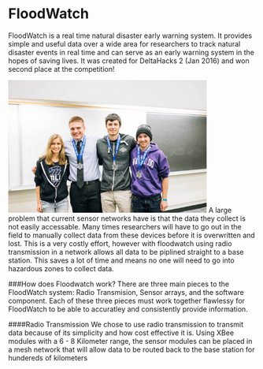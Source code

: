 # FloodWatch
FloodWatch is a real time natural disaster early warning system. It provides simple and useful data over a wide area for researchers to track natural disaster events in real time and can serve as an early warning system in the hopes of saving lives. It was created for DeltaHacks 2 (Jan 2016) and won second place at the competition! 

<img src="winners.jpg" width="80%">
A large problem that current sensor networks have is that the data they collect is not easily accessable. Many times researchers will have to go out in the field to manually collect data from these devices before it is overwritten and lost. This is a very costly effort, however with floodwatch using radio transmission in a network allows all data to be piplined straight to a base station. This saves a lot of time and means no one will need to go into hazardous zones to collect data.

###How does Floodwatch work?
There are three main pieces to the FloodWatch system: Radio Transmision, Sensor arrays, and the software component. Each of these three pieces must work together flawlessy for FloodWatch to be able to accuratley and consistently provide information. 

####Radio Transmission
We chose to use radio transmission to transmit data because of its simplicity and how cost effective it is. Using XBee modules with a 6 - 8 Kilometer range, the sensor modules can be placed in a mesh network that will allow data to be routed back to the base station for hundereds of kilometers 
